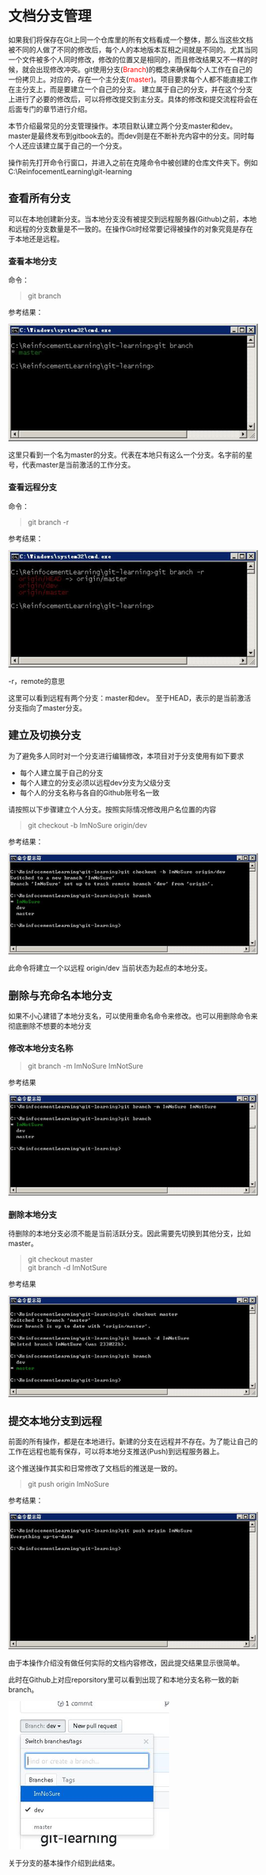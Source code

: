 # 文档分支管理

如果我们将保存在Git上同一个仓库里的所有文档看成一个整体，那么当这些文档被不同的人做了不同的修改后，每个人的本地版本互相之间就是不同的。尤其当同一个文件被多个人同时修改，修改的位置又是相同的，而且修改结果又不一样的时候，就会出现修改冲突。git使用分支(<span style="color:red">Branch</span>)的概念来确保每个人工作在自己的一份拷贝上。对应的，存在一个主分支(<span style="color:red">master</span>)。项目要求每个人都不能直接工作在主分支上，而是要建立一个自己的分支。
建立属于自己的分支，并在这个分支上进行了必要的修改后，可以将修改提交到主分支。具体的修改和提交流程将会在后面专门的章节进行介绍。

本节介绍最常见的分支管理操作。本项目默认建立两个分支master和dev。master是最终发布到gitbook去的。而dev则是在不断补充内容中的分支。同时每个人还应该建立属于自己的一个分支。

操作前先打开命令行窗口，并进入之前在克隆命令中被创建的仓库文件夹下。例如 C:\ReinfocementLearning\git-learning

## 查看所有分支

可以在本地创建新分支。当本地分支没有被提交到远程服务器(Github)之前，本地和远程的分支数量是不一致的。在操作Git时经常要记得被操作的对象究竟是存在于本地还是远程。

### 查看本地分支

命令：

> git branch

参考结果：

![显示本地分支](images/201-list-local-branchs.jpg)

这里只看到一个名为master的分支。代表在本地只有这么一个分支。名字前的星号，代表master是当前激活的工作分支。

### 查看远程分支

命令：

> git branch -r

参考结果：

![显示本地分支](images/202-list-remote-branchs.jpg)

-r，remote的意思

这里可以看到远程有两个分支：master和dev。
至于HEAD，表示的是当前激活分支指向了master分支。

## 建立及切换分支

为了避免多人同时对一个分支进行编辑修改，本项目对于分支使用有如下要求

* 每个人建立属于自己的分支
* 每个人建立的分支必须以远程dev分支为父级分支
* 每个人的分支名称与各自的Github账号名一致

请按照以下步骤建立个人分支。按照实际情况修改用户名位置的内容

> git checkout -b ImNoSure origin/dev

参考结果：

![建立本地分支](images/204-create-local-branch.jpg)

此命令将建立一个以远程 origin/dev 当前状态为起点的本地分支。

## 删除与充命名本地分支

如果不小心建错了本地分支名，可以使用重命名命令来修改。也可以用删除命令来彻底删除不想要的本地分支

### 修改本地分支名称

> git branch -m ImNoSure ImNotSure

参考结果

![重命名本地分支](images/205-rename-local-branch.jpg)

### 删除本地分支

待删除的本地分支必须不能是当前活跃分支。因此需要先切换到其他分支，比如master。

> git checkout master  
> git branch -d ImNotSure  

参考结果

![](images/207-delete-local-branch.jpg)

## 提交本地分支到远程

前面的所有操作，都是在本地进行。新建的分支在远程并不存在。为了能让自己的工作在远程也能有保存，可以将本地分支推送(Push)到远程服务器上。

这个推送操作其实和日常修改了文档后的推送是一致的。

> git push origin ImNoSure

参考结果：

![推送分支到远程](images/208-push-branch-to-server.jpg)

由于本操作介绍没有做任何实际的文档内容修改，因此提交结果显示很简单。

此时在Github上对应reporsitory里可以看到出现了和本地分支名称一致的新branch。

![推送分支到远程](images/209-push-branch-to-server-verify.jpg)

关于分支的基本操作介绍到此结束。

